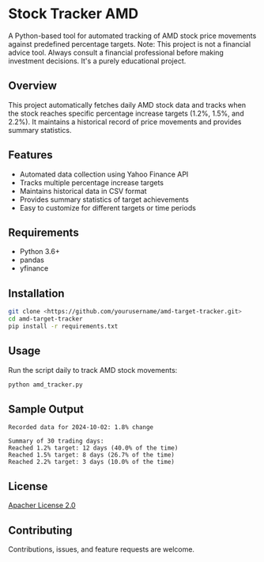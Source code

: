 # Stock Tracker AMD
A Python-based tool for automated tracking of AMD stock price movements against predefined percentage targets.
Note: This project is not a financial advice tool. Always consult a financial professional before making investment decisions. It's a purely educational project.

## Overview

This project automatically fetches daily AMD stock data and tracks when the stock reaches specific percentage increase targets (1.2%, 1.5%, and 2.2%). It maintains a historical record of price movements and provides summary statistics.

## Features

- Automated data collection using Yahoo Finance API
- Tracks multiple percentage increase targets
- Maintains historical data in CSV format
- Provides summary statistics of target achievements
- Easy to customize for different targets or time periods

## Requirements

- Python 3.6+
- pandas
- yfinance

## Installation

```bash
git clone <https://github.com/yourusername/amd-target-tracker.git>
cd amd-target-tracker
pip install -r requirements.txt

```

## Usage

Run the script daily to track AMD stock movements:

```bash
python amd_tracker.py

```

## Sample Output

```
Recorded data for 2024-10-02: 1.8% change

Summary of 30 trading days:
Reached 1.2% target: 12 days (40.0% of the time)
Reached 1.5% target: 8 days (26.7% of the time)
Reached 2.2% target: 3 days (10.0% of the time)

```

## License

[Apacher License 2.0](LICENSE)

## Contributing

Contributions, issues, and feature requests are welcome.